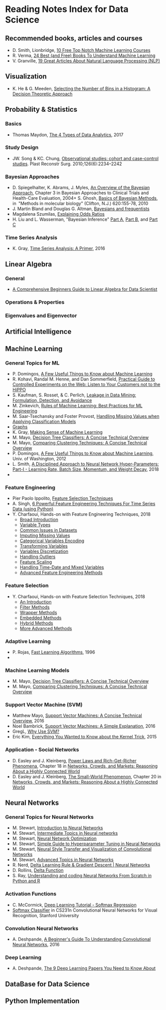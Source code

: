 # Reading Notes Index for Data Science


## Recommended books, articles and courses

+ D. Smith, Lionbridge, [10 Free Top Notch Machine Learning Courses](../Notes/a07-MLBooks.md#10-best-machine-learning-textbooks-that-all-data-scientists-should-read)
+ R. Verma, [24 Best (and Free) Books To Understand Machine Learning](../Notes/a07-MLBooks.md#24-best-and-free-books-to-understand-machine-learning)
+ V. Granville, [19 Great Articles About Natural Language Processing (NLP)](../Notes/a04-19NLP.md#19-great-articles-about-natural-language-processing-nlp)


## Visualization

+ K. He & G. Meeden, [Selecting the Number of Bins in a Histogram: A Decision Theoretic Approach](../AppliedDS-UMich/2-InfoVis/p01-HistBins.md)



## Probability & Statistics

### Basics

+ Thomas Maydon, [The 4 Types of Data Analytics](../Notes/a14-ProbStatA.md), 2017



### Study Design

+ JW. Song & KC. Chung, [Observational studies: cohort and case-control studies](../Notes/p02-Observational.md). Plast Reconstr Surg. 2010;126(6):2234–2242



### Bayesian Approaches

+ D. Spiegelhalter, K. Abrams, J. Myles, [An Overview of the Bayesian Approach](../Notes/p01-Bayesian.md), Chapter 3 in Bayesian Approaches to Clinical Trials and Health-Care Evaluation, 2004+ S. Ghosh, [Basics of Bayesian Methods](../Notes/p03-BayesianBasics.md), in "Methods in molecular biology" (Clifton, N.J.) 620:155-78, 2010
+ J. Martin Bland and Douglas G. Altman, [Bayesians and frequentists](../Notes/a05-Bayesian.md)
+ Magdalena Szumilas, [Explaining Odds Ratios](/Notes/a06-OddsRatios.md)
+ H. Liu and L. Wasserman, "Bayesian Inference" [Part A](../Notes/p04a-Bayesian.md), [Part B](../Notes/p04b-Bayesian.md), and [Part C](../Notes/p04c-Bayesian.md)



### Time Series Analysis

+ K. Gray, [Time Series Analysis: A Primer](../Notes/a13-TimeSeries.md), 2016


## Linear Algebra

### General

+ [A Comprehensive Beginners Guide to Linear Algebra for Data Scientist](../Notes/la01-Begin4DS.md)

### Operations & Properties



### Eigenvalues and Eigenvector



## Artificial Intelligence




## Machine Learning

### General Topics for ML

+ P. Domingos, [A Few Useful Things to Know about Machine Learning](../AppliedDS-UMich/3-AML/p0-UsefulThings.md)
+ R. Kohavi, Randal M. Henne, and Dan Sommerfield, [Practical Guide to Controlled Experiments on the Web: Listen to Your Customers not to the HiPPO](../AppliedDS-UMich/3-AML/p1-ControlledExp.md)
+ S. Kaufman, S. Rosset, & C. Perlich, [Leakage in Data Mining: Formulation, Detection, and Avoidance](../AppliedDS-UMich/3-AML/p3-Leakage.md)
+ M. Zinkevich, [Rules of Machine Learning: Best Practices for ML Engineering](../AppliedDS-UMich/3-AML/p4-MLRules.md)
+ M. Saar-Tsechansky and Foster Provost, [Handling Missing Values when Applying Classification Models](../AppliedDS-UMich/3-AML/p5-Missing.md)
+ [Graphs](../AppliedDS-UMich/5-SocialNet/p2-Graphs.md)
+ K. Gray, [Making Sense of Machine Learning](../Notes/a12-MLArticles.md#making-sense-of-machine-learner)
+ M. Mayo, [Decision Tree Classifiers: A Concise Technical Overview](../Notes/a12-MLArticles.md#decision-tree-classifiers-a-concise-technical-overview)
+ M. Mayo, [Comparing Clustering Techniques: A Concise Technical Overview](../Notes/a12-MLArticles.md#comparing-clustering-techniques-a-concise-technical-overview)
+ P. Domingos, [A Few Useful Things to Know about Machine Learning](../Notes/p06a-GeneralML.md), Univ. of Washington, 2012
+ L. Smith, [A Disciplined Approach to Neural Network Hyper-Parameters: Part-I - Learning Rate, Batch Size, Momentum, and Weight Decay](../ML/MLNN-Hinton/a13-HyperParam.md), 2018
+ 



### Feature Engineering

+ Pier Paolo Ippolito, [Feature Selection Techniques](../Notes/a02-FeatureEng.md)
+ A. Singh, [6 Powerful Feature Engineering Techniques For Time Series Data (using Python)](../Notes/a03-FeatureEngTech.md)
+ Y. Charfaoui, Hands-on with Feature Engineering Techniques, 2018
  + [Broad Introduction](../Notes/a08-FeatureEng.md#1-broad-introduction)
  + [Variable Types](../Notes/a08-FeatureEng.md#2-variables-types)
  + [Common Issues in Datasets](../Notes/a08-FeatureEng.md#3-common-issues-in-datasets)
  + [Imputing Missing Values](../Notes/a08-FeatureEng.md#4-imputing-missing-values)
  + [Categorical Variables Encoding](../Notes/a08-FeatureEng.md#5-encoding-categorical-variables)
  + [Transforming Variables](../Notes/a08-FeatureEng.md#6-transforming-variables)
  + [Variables Discretization](../Notes/a08-FeatureEng.md#7-variable-discretization)
  + [Handling Outliers](../Notes/a08-FeatureEng.md#8-handling-outliers)
  + [Feature Scaling](../Notes/a08-FeatureEng.md#9-feature-scaling)
  + [Handling Time-Date and Mixed Variables](../Notes/a08-FeatureEng.md#10-handling-date-time-and-mixed-variable)
  + [Advanced Feature Engineering Methods](../Notes/a08-FeatureEng.md#11-advanced-methods)


### Feature Selection

+ Y. Charfaoui, Hands-on with Feature Selection Techniques, 2018
  + [An Introduction](../Notes/a09-FeatureSelect.md#1-an-introduction)
  + [Filter Methods](../Notes/a09-FeatureSelect.md#2-filter-methods)
  + [Wrapper Methods](../Notes/a09-FeatureSelect.md#3-wrapper-methods)
  + [Embedded Methods](../Notes/a09-FeatureSelect.md#4-embedded-methods)
  + [Hybrid Methods](../Notes/a09-FeatureSelect.md#5-hybrid-methods)
  + [More Advanced Methods](../Notes/a09-FeatureSelect.md#6-advanced-methods)




### Adaptive Learning

+ P. Rojas, [Fast Learning Algorithms](../ML/MLNN-Hinton/a12-Learning.md), 1996
+ 


### Machine Learning Models

+ M. Mayo, [Decision Tree Classifiers: A Concise Technical Overview](../Notes/a12-MLArticles.md#decision-tree-classifiers-a-concise-technical-overview)
+ M. Mayo, [Comparing Clustering Techniques: A Concise Technical Overview](../Notes/a12-MLArticles.md#comparing-clustering-techniques-a-concise-technical-overview)



### Support Vector Machine (SVM)

+ Matthew Mayo, [Support Vector Machines: A Concise Technical Overview](../Notes/a15-SVMa.md#support-vector-machines-a-concise-technical-overview), 2016
+ Noel Bambrick, [Support Vector Machines: A Simple Explanation](/Notes/a15-SVMa.md#support-vector-machines-a-simple-explanation), 2016
+ GregL, [Why Use SVM?](../Notes/a15-SVMa.md#why-use-svm)
+ Eric Kim, [Everything You Wanted to Know about the Kernel Trick](/Notes/a15-SVMa.md#everything-you-wanted-to-know-about-the-kernel-trick), 2015




### Application - Social Networks

+ D. Easley and J. Kleinberg, [Power Laws and Rich-Get-Richer Phenomena](../AppliedDS-UMich/5-SocialNet/p1-PowerLaw.md), Chapter 18 in [Networks, Crowds, and Markets: Reasoning About a Highly Connected World](http://www.cs.cornell.edu/home/kleinber/networks-book/)
+ D. Easley and J. Kleinberg, [The Small-World Phenomenon](../AppliedDS-UMich/5-SocialNet/p3-SmallWorld.md), Chapter 20 in [Networks, Crowds, and Markets: Reasoning About a Highly Connected World](http://www.cs.cornell.edu/home/kleinber/networks-book/)



## Neural Networks

### General Topics for Neural Networks

+ M. Stewart, [Introduction to Neural Networks](../ML/MLNN-Hinton/a01-IntroNN.md)
+ M. Stewart, [Intermediate Topics in Neural networks](../ML/MLNN-Hinton/a02-IntermediateNN.md)
+ M. Stewart, [Neural Network Optimization](../ML/MLNN-Hinton/a03-Optimization.md)
+ M. Stewart, [Simple Guide to Hyperparameter Tuning in Neural Networks](../ML/MLNN-Hinton/a04-Hyperparameter.md)
+ M. Stewart, [Neural Style Transfer and Visualization of Convolutional Networks](../ML/MLNN-Hinton/a05-VisualCNN.md)
+ M. Stewart, [Advanced Topics in Neural Networks](../ML/MLNN-Hinton/a14-Advanced.md)
+ R. Nerd, [Delta Learning Rule & Gradient Descent | Neural Networks](../ML/MLNN-Hinton/a06-DeltaRule.md)
+ D. Rollins, [Delta Function](../ML/MLNN-Hinton/a07-DeltaFunc.md)
+ S. Ray, [Understanding and coding Neural Networks From Scratch in Python and R](../Notes/a11-NeuralNets.md)


### Activation Functions

+ C. McCormick, [Deep Learning Tutorial - Softmax Regression](../ML/MLNN-Hinton/a08-SoftmaxReg.md)
+ [Softmax Classifier](../ML/MLNN-Hinton/a09-SoftmaxClass.md) in CS231n Convolutional Neural Networks for Visual Recognition, Stanford University



### Convolution Neural Networks

+ A. Deshpande, [A Beginner's Guide To Understanding Convolutional Neural Networks](../ML/MLNN-Hinton/a10-CNNsGuide.md), 2016


### Deep Learning

+ A. Deshpande, [The 9 Deep Learning Papers You Need to Know About](../ML/MLNN-Hinton/a11-9Papers.md)





## DataBase for Data Science




## Python Implementation


